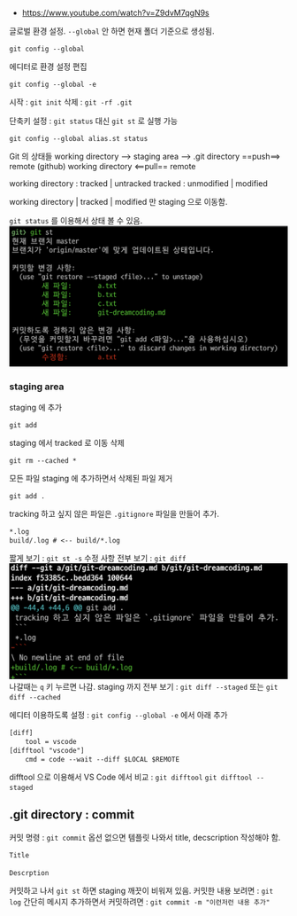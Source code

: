 - https://www.youtube.com/watch?v=Z9dvM7qgN9s

글로벌 환경 설정. `--global` 안 하면 현재 폴더 기준으로 생성됨.
```
git config --global
```
에디터로 환경 설정 편집
```
git config --global -e
```
시작 : `git init`
삭제 : `git -rf .git`

단축키 설정 : `git status` 대신 `git st` 로 실행 가능
```
git config --global alias.st status
```

Git 의 상태들
working directory --> staging area --> .git directory ==push==> remote (github)
working directory <==pull== remote

working directory : tracked | untracked
tracked : unmodified | modified

working directory | tracked | modified 만 staging 으로 이동함.

`git status` 를 이용해서 상태 볼 수 있음.
![](git_status.png)

### staging area

staging 에 추가
```
git add 
```
staging 에서 tracked 로 이동 삭제
```
git rm --cached *
```
모든 파일 staging 에 추가하면서 삭제된 파일 제거
```
git add .
```

tracking 하고 싶지 않은 파일은 `.gitignore` 파일을 만들어 추가.
```
*.log
build/.log # <-- build/*.log
```

짧게 보기 : `git st -s`
수정 사항 전부 보기 : `git diff`
![](diff.png)
나갈때는 `q` 키 누르면 나감.
staging 까지 전부 보기 : `git diff --staged` 또는 `git diff --cached`

에디터 이용하도록 설정 : `git config --global -e` 에서 아래 추가
```
[diff]
	tool = vscode
[difftool "vscode"]
	cmd = code --wait --diff $LOCAL $REMOTE
```
difftool 으로 이용해서 VS Code 에서 비교 : `git difftool` `git difftool --staged`

## .git directory : commit
커밋 명령 : `git commit`
옵션 없으면 템플릿 나와서 title, decscription 작성해야 함.
```
Title 

Descrption
```
커밋하고 나서 `git st` 하면 staging 깨끗이 비워져 있음.
커밋한 내용 보려면 : `git log`
간단히 메시지 추가하면서 커밋하려면 : `git commit -m "이런저런 내용 추가"`
